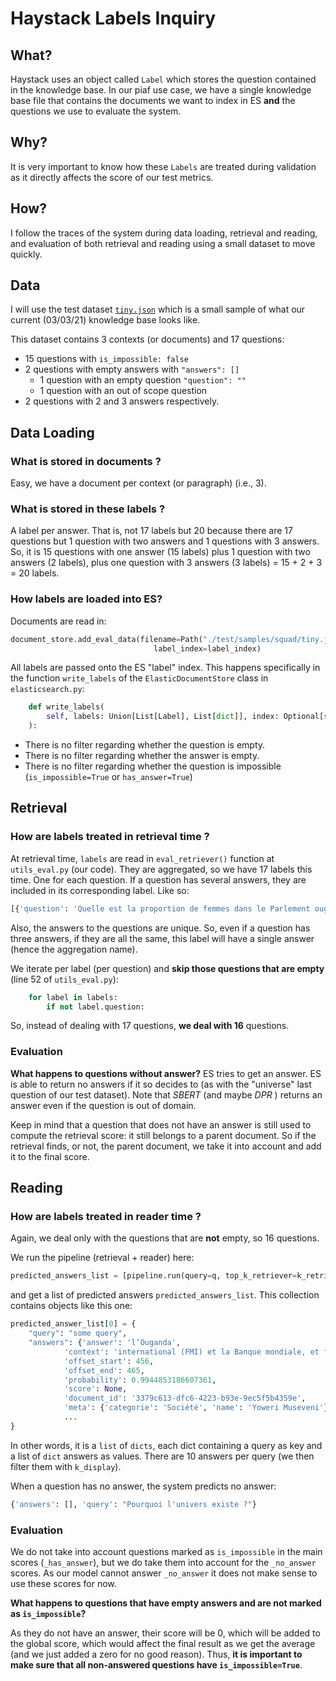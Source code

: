 # Haystack Labels Inquiry


## What?

Haystack uses an object called `Label` which stores the question contained in the knowledge base. In our piaf use case, we have a single knowledge base file that contains the documents we want to index in ES **and** the questions we use to evaluate the system.

## Why?
It is very important to know how these `Labels` are treated during validation as it directly affects the score of our test metrics.

## How?

I follow the traces of the system during data loading, retrieval and reading, and evaluation of both retrieval and reading using a small dataset to move quickly.

## Data

I will use the test dataset [`tiny.json`](https://github.com/etalab-ia/piaf-ml/blob/96b13d8945a87cc1e3e5623533626067bd1072f7/test/samples/squad/tiny.json) which is a small sample of what our current (03/03/21) knowledge base looks like.

This dataset contains 3 contexts (or documents) and 17 questions:

* 15 questions with `is_impossible: false`
* 2 questions with empty answers with `"answers": []` 
    * 1 question with an empty question `"question": ""`
    * 1 question with an out of scope question
* 2 questions with 2 and 3 answers respectively.

## Data Loading

### What is stored in documents ?
Easy, we have a document per context (or paragraph) (i.e., 3).

### What is stored in these labels ?

A label per answer. That is, not 17 labels but 20 because there are 17 questions but 1 question with two answers and 1 questions with 3 answers. So, it is 15 questions with one answer (15 labels) plus 1 question with two answers (2 labels), plus one question with 3 answers (3 labels) = 15 + 2 + 3 = 20 labels.

### How labels are loaded into ES?

Documents are read in: 

```python
document_store.add_eval_data(filename=Path("./test/samples/squad/tiny.json").as_posix(), doc_index=doc_index,
                                label_index=label_index)
```

All labels are passed onto the ES "label" index. This happens specifically in the function `write_labels` of the `ElasticDocumentStore` class in `elasticsearch.py`:

```python
    def write_labels(
        self, labels: Union[List[Label], List[dict]], index: Optional[str] = None, batch_size: int = 10_000
    ):
```

* There is no filter regarding whether the question is empty.
* There is no filter regarding whether the answer is empty.
* There is no filter regarding whether the question is impossible (`is_impossible=True` or `has_answer=True`)


## Retrieval
### How are labels treated in retrieval time ?

At retrieval time, `labels` are read in `eval_retriever()` function at  `utils_eval.py` (our code). They are aggregated, so we have 17 labels this time. One for each question. If a question has several answers, they are included in its corresponding label. Like so:

```python
[{'question': 'Quelle est la proportion de femmes dans le Parlement ougandais en 2016 ?', 'multiple_answers': ['un tiers', 'plus d’un tiers'], 'is_correct_answer': True, 'is_correct_document': True, 'origin': 'gold_label', 'multiple_document_ids': ['fc0afb0b-0d9c-4a3a-8b1a-b54b48b3440a', 'fc0afb0b-0d9c-4a3a-8b1a-b54b48b3440a'], 'multiple_offset_start_in_docs': [523, 516], 'no_answer': False, 'model_id': None}]
```

Also, the answers to the questions are unique. So, even if a question has three answers, if they are all the same, this label will have a single answer (hence the aggregation name).


We iterate per label (per question) and **skip those questions that are empty** (line 52 of `utils_eval.py`): 

```python
    for label in labels:
        if not label.question:
```

So, instead of dealing with 17 questions, **we deal with 16** questions.


### Evaluation

**What happens to questions without answer?**
ES tries to get an answer. ES is able to return no answers if it so decides to (as with the "universe" last question of our test dataset). Note that *SBERT* (and maybe *DPR* ) returns an answer even if the question is out of domain.

Keep in mind that a question that does not have an answer  is still used to compute the retrieval score: it still belongs to a parent document. So if the retrieval finds, or not, the parent document, we take it into account and add it to the final score.



## Reading

### How are labels treated in reader time ?

Again, we deal only with the questions that are **not** empty, so 16 questions.

We run the pipeline (retrieval + reader) here: 

```python
predicted_answers_list = [pipeline.run(query=q, top_k_retriever=k_retriever) for q in questions]
```

and get a list of predicted answers `predicted_answers_list`. This collection contains objects like this one:
```python
predicted_answer_list[0] = {
    "query": "some query",
    "answers": {'answer': 'l’Ouganda',
            'context': 'international (FMI) et la Banque mondiale, et fait progressivement de l’Ouganda le « bon élève du FMI » en suivant les recommandations de l’instituti',
            'offset_start': 456,
            'offset_end': 465,
            'probability': 0.9944853186607361,
            'score': None,
            'document_id': '3379c613-dfc6-4223-b93e-9ec5f5b4359e',
            'meta': {'categorie': 'Société', 'name': 'Yoweri Museveni'}},
            ...
}
```
In other words, it is a `list` of `dicts`, each dict containing a query as key and a list of `dict` answers as values.  There are 10 answers per query (we then filter them with `k_display`).

When a question has no answer, the system predicts no answer: 

```python
{'answers': [], 'query': "Pourquoi l'univers existe ?"}
```

### Evaluation

We do not take into account questions marked as `is_impossible` in the main scores (`_has_answer`), but we do take them into account for the `_no_answer` scores. As our model cannot answer `_no_answer` it does not make sense to use these scores for now.

**What happens to questions that have empty answers and are not marked as `is_impossible`?**

As they do not have an answer, their score will be 0, which will be added to the global score, which would affect the final result as we get the average (and we just added a zero for no good reason). Thus, **it is important to make sure that all non-answered questions have `is_impossible=True`**.



